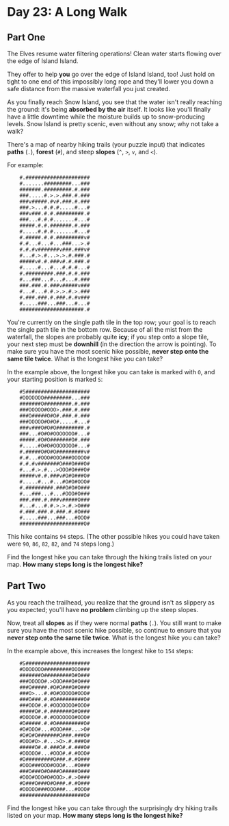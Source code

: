 # Day 23: A Long Walk

## Part One

The Elves resume water filtering operations! Clean water starts flowing
over the edge of Island Island.

They offer to help **you** go over the edge of Island Island, too! Just
hold on tight to one end of this impossibly long rope and they'll lower
you down a safe distance from the massive waterfall you just created.

As you finally reach Snow Island, you see that the water isn't really
reaching the ground: it's being **absorbed by the air** itself. It looks
like you'll finally have a little downtime while the moisture builds up
to snow-producing levels. Snow Island is pretty scenic, even without any
snow; why not take a walk?

There's a map of nearby hiking trails (your puzzle input) that indicates
**paths** (`.`), **forest** (`#`), and steep **slopes** (`^`, `>`, `v`,
and `<`).

For example:

```
    #.#####################
    #.......#########...###
    #######.#########.#.###
    ###.....#.>.>.###.#.###
    ###v#####.#v#.###.#.###
    ###.>...#.#.#.....#...#
    ###v###.#.#.#########.#
    ###...#.#.#.......#...#
    #####.#.#.#######.#.###
    #.....#.#.#.......#...#
    #.#####.#.#.#########v#
    #.#...#...#...###...>.#
    #.#.#v#######v###.###v#
    #...#.>.#...>.>.#.###.#
    #####v#.#.###v#.#.###.#
    #.....#...#...#.#.#...#
    #.#########.###.#.#.###
    #...###...#...#...#.###
    ###.###.#.###v#####v###
    #...#...#.#.>.>.#.>.###
    #.###.###.#.###.#.#v###
    #.....###...###...#...#
    #####################.#
```

You're currently on the single path tile in the top row; your goal is to
reach the single path tile in the bottom row. Because of all the mist
from the waterfall, the slopes are probably quite **icy**; if you step
onto a slope tile, your next step must be **downhill** (in the direction
the arrow is pointing). To make sure you have the most scenic hike
possible, **never step onto the same tile twice**. What is the longest
hike you can take?

In the example above, the longest hike you can take is marked with `O`,
and your starting position is marked `S`:

```
    #S#####################
    #OOOOOOO#########...###
    #######O#########.#.###
    ###OOOOO#OOO>.###.#.###
    ###O#####O#O#.###.#.###
    ###OOOOO#O#O#.....#...#
    ###v###O#O#O#########.#
    ###...#O#O#OOOOOOO#...#
    #####.#O#O#######O#.###
    #.....#O#O#OOOOOOO#...#
    #.#####O#O#O#########v#
    #.#...#OOO#OOO###OOOOO#
    #.#.#v#######O###O###O#
    #...#.>.#...>OOO#O###O#
    #####v#.#.###v#O#O###O#
    #.....#...#...#O#O#OOO#
    #.#########.###O#O#O###
    #...###...#...#OOO#O###
    ###.###.#.###v#####O###
    #...#...#.#.>.>.#.>O###
    #.###.###.#.###.#.#O###
    #.....###...###...#OOO#
    #####################O#
```

This hike contains `94` steps. (The other possible hikes you could have
taken were `90`, `86`, `82`, `82`, and `74` steps long.)

Find the longest hike you can take through the hiking trails listed on
your map. **How many steps long is the longest hike?**

## Part Two

As you reach the trailhead, you realize that the ground isn't as
slippery as you expected; you'll have **no problem** climbing up the steep
slopes.

Now, treat all **slopes** as if they were normal **paths** (`.`). You still
want to make sure you have the most scenic hike possible, so continue to
ensure that you **never step onto the same tile twice**. What is the
longest hike you can take?

In the example above, this increases the longest hike to `154` steps:

```
    #S#####################
    #OOOOOOO#########OOO###
    #######O#########O#O###
    ###OOOOO#.>OOO###O#O###
    ###O#####.#O#O###O#O###
    ###O>...#.#O#OOOOO#OOO#
    ###O###.#.#O#########O#
    ###OOO#.#.#OOOOOOO#OOO#
    #####O#.#.#######O#O###
    #OOOOO#.#.#OOOOOOO#OOO#
    #O#####.#.#O#########O#
    #O#OOO#...#OOO###...>O#
    #O#O#O#######O###.###O#
    #OOO#O>.#...>O>.#.###O#
    #####O#.#.###O#.#.###O#
    #OOOOO#...#OOO#.#.#OOO#
    #O#########O###.#.#O###
    #OOO###OOO#OOO#...#O###
    ###O###O#O###O#####O###
    #OOO#OOO#O#OOO>.#.>O###
    #O###O###O#O###.#.#O###
    #OOOOO###OOO###...#OOO#
    #####################O#
```

Find the longest hike you can take through the surprisingly dry hiking
trails listed on your map. **How many steps long is the longest hike?**
